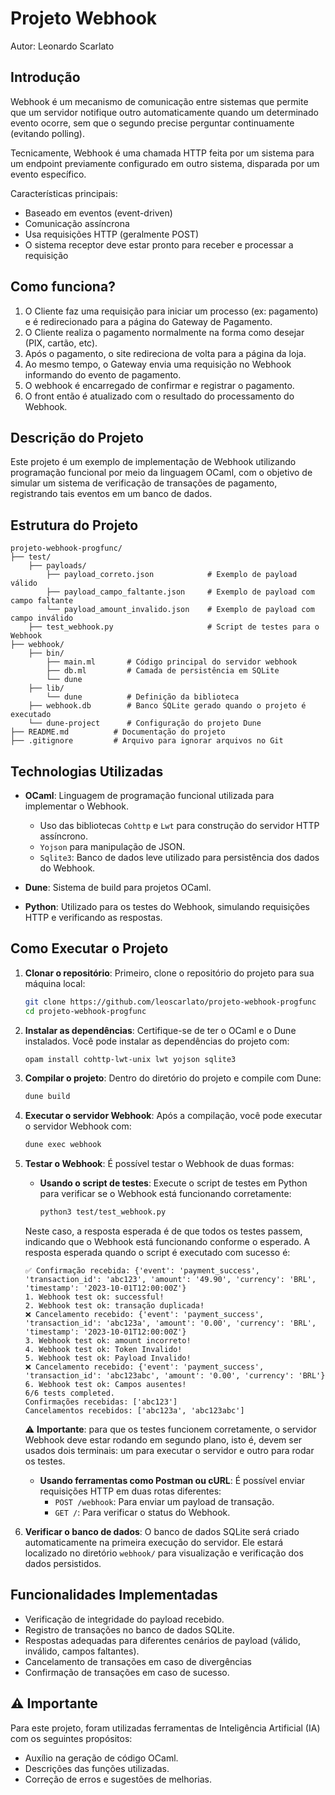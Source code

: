 # Projeto Webhook
Autor: Leonardo Scarlato

## Introdução
Webhook é um mecanismo de comunicação entre sistemas que permite que um servidor notifique outro automaticamente quando um determinado evento ocorre, sem que o segundo precise perguntar continuamente (evitando polling).

Tecnicamente, Webhook é uma chamada HTTP feita por um sistema para um endpoint previamente configurado em outro sistema, disparada por um evento específico.

Características principais:
- Baseado em eventos (event-driven)
- Comunicação assíncrona
- Usa requisições HTTP (geralmente POST)
- O sistema receptor deve estar pronto para receber e processar a requisição

## Como funciona?
1. O Cliente faz uma requisição para iniciar um processo (ex: pagamento) e é redirecionado para a página do Gateway de Pagamento.
2. O Cliente realiza o pagamento normalmente na forma como desejar (PIX, cartão, etc).
3. Após o pagamento, o site redireciona de volta para a página da loja.
4. Ao mesmo tempo, o Gateway envia uma requisição no Webhook informando do evento de pagamento.
5. O webhook é encarregado de confirmar e registrar o pagamento.
6. O front então é atualizado com o resultado do processamento do Webhook.

## Descrição do Projeto
Este projeto é um exemplo de implementação de Webhook utilizando programação funcional por meio da linguagem OCaml, com o objetivo de simular um sistema de verificação de transações de pagamento, registrando tais eventos em um banco de dados.

## Estrutura do Projeto
```
projeto-webhook-progfunc/
├── test/
    ├── payloads/
        ├── payload_correto.json            # Exemplo de payload válido
        ├── payload_campo_faltante.json     # Exemplo de payload com campo faltante
        └── payload_amount_invalido.json    # Exemplo de payload com campo inválido
    ├── test_webhook.py                     # Script de testes para o Webhook
├── webhook/
    ├── bin/
        ├── main.ml       # Código principal do servidor webhook
        ├── db.ml         # Camada de persistência em SQLite
        └── dune
    ├── lib/
        └── dune          # Definição da biblioteca
    ├── webhook.db        # Banco SQLite gerado quando o projeto é executado
    └── dune-project      # Configuração do projeto Dune
├── README.md          # Documentação do projeto
├── .gitignore         # Arquivo para ignorar arquivos no Git
```

## Technologias Utilizadas
- **OCaml**: Linguagem de programação funcional utilizada para implementar o Webhook.
    - Uso das bibliotecas `Cohttp` e `Lwt` para construção do servidor HTTP assíncrono.
    - `Yojson` para manipulação de JSON.
    - `Sqlite3`: Banco de dados leve utilizado para persistência dos dados do Webhook.

- **Dune**: Sistema de build para projetos OCaml.
- **Python**: Utilizado para os testes do Webhook, simulando requisições HTTP e verificando as respostas.

## Como Executar o Projeto

1. **Clonar o repositório**:
   Primeiro, clone o repositório do projeto para sua máquina local:
    ```bash
    git clone https://github.com/leoscarlato/projeto-webhook-progfunc
    cd projeto-webhook-progfunc
    ```
2. **Instalar as dependências**:
    Certifique-se de ter o OCaml e o Dune instalados. Você pode instalar as dependências do projeto com:
     ```bash
     opam install cohttp-lwt-unix lwt yojson sqlite3
     ```
3. **Compilar o projeto**:
    Dentro do diretório do projeto e compile com Dune:
    ```bash
    dune build
    ```
4. **Executar o servidor Webhook**:
    Após a compilação, você pode executar o servidor Webhook com:
    ```bash
    dune exec webhook
    ```
5. **Testar o Webhook**:
    É possível testar o Webhook de duas formas:
    - **Usando o script de testes**:
      Execute o script de testes em Python para verificar se o Webhook está funcionando corretamente:
      ```bash
      python3 test/test_webhook.py
      ```

    Neste caso, a resposta esperada é de que todos os testes passem, indicando que o Webhook está funcionando conforme o esperado. A resposta esperada quando o script é executado com sucesso é:
    ```
    ✅ Confirmação recebida: {'event': 'payment_success', 'transaction_id': 'abc123', 'amount': '49.90', 'currency': 'BRL', 'timestamp': '2023-10-01T12:00:00Z'}
    1. Webhook test ok: successful!
    2. Webhook test ok: transação duplicada!
    ❌ Cancelamento recebido: {'event': 'payment_success', 'transaction_id': 'abc123a', 'amount': '0.00', 'currency': 'BRL', 'timestamp': '2023-10-01T12:00:00Z'}
    3. Webhook test ok: amount incorreto!
    4. Webhook test ok: Token Invalido!
    5. Webhook test ok: Payload Invalido!
    ❌ Cancelamento recebido: {'event': 'payment_success', 'transaction_id': 'abc123abc', 'amount': '0.00', 'currency': 'BRL'}
    6. Webhook test ok: Campos ausentes!
    6/6 tests completed.
    Confirmações recebidas: ['abc123']
    Cancelamentos recebidos: ['abc123a', 'abc123abc']
    ```

    ⚠️ **Importante**: para que os testes funcionem corretamente, o servidor Webhook deve estar rodando em segundo plano, isto é, devem ser usados dois terminais: um para executar o servidor e outro para rodar os testes.

    - **Usando ferramentas como Postman ou cURL**:
        É possível enviar requisições HTTP em duas rotas diferentes:
        - `POST /webhook`: Para enviar um payload de transação.
        - `GET /`: Para verificar o status do Webhook.
6. **Verificar o banco de dados**:
    O banco de dados SQLite será criado automaticamente na primeira execução do servidor. Ele estará localizado no diretório `webhook/` para visualização e verificação dos dados persistidos.

## Funcionalidades Implementadas
- Verificação de integridade do payload recebido.
- Registro de transações no banco de dados SQLite.
- Respostas adequadas para diferentes cenários de payload (válido, inválido, campos faltantes).
- Cancelamento de transações em caso de divergências
- Confirmação de transações em caso de sucesso.

## ⚠️ Importante
Para este projeto, foram utilizadas ferramentas de Inteligência Artificial (IA) com os seguintes propósitos:
- Auxílio na geração de código OCaml.
- Descrições das funções utilizadas.
- Correção de erros e sugestões de melhorias.


